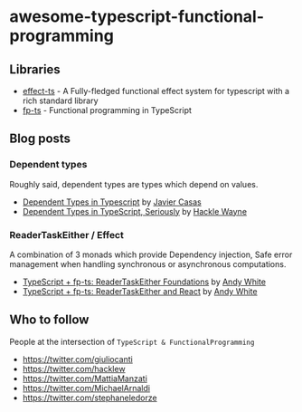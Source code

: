 # awesome-typescript-functional-programming

## Libraries

* [effect-ts](https://github.com/Effect-TS/core) -  A Fully-fledged functional effect system for typescript with a rich standard library 
* [fp-ts](https://github.com/gcanti/fp-ts) -  Functional programming in TypeScript 

## Blog posts

### Dependent types

Roughly said, dependent types are types which depend on values.

* [Dependent Types in Typescript](https://www.javiercasas.com/articles/typescript-dependent-types) by [Javier Casas](https://github.com/javcasas)
* [Dependent Types in TypeScript, Seriously](https://www.hacklewayne.com/dependent-types-in-typescript-seriously) by [Hackle Wayne](https://twitter.com/hacklew)

### ReaderTaskEither / Effect

A combination of 3 monads which provide Dependency injection, Safe error management when handling synchronous or asynchronous computations.

* [TypeScript + fp-ts: ReaderTaskEither Foundations](https://andywhite.xyz/posts/2021-01-27-rte-foundations/) by [Andy White](https://andywhite.xyz/)
* [TypeScript + fp-ts: ReaderTaskEither and React](https://andywhite.xyz/posts/2021-01-28-rte-react/) by [Andy White](https://andywhite.xyz/)


## Who to follow

People at the intersection of `TypeScript & FunctionalProgramming`

* https://twitter.com/giuliocanti
* https://twitter.com/hacklew
* https://twitter.com/MattiaManzati
* https://twitter.com/MichaelArnaldi
* https://twitter.com/stephaneledorze
